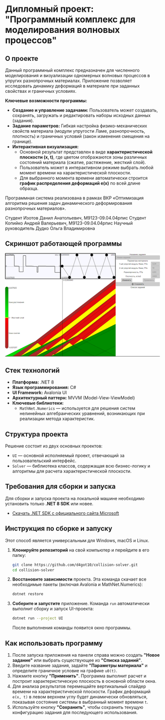 # Дипломный проект: "Программный комплекс для моделирования волновых процессов"

## О проекте

Данный программный комплекс предназначен для численного моделирования и визуализации одномерных волновых процессов в упругих разнопрочных материалах. Приложение позволяет исследовать динамику деформаций в материале при заданных свойствах и граничных условиях.

**Ключевые возможности программы:**

* **Создание и управление задачами:** Пользователь может создавать, сохранять, загружать и редактировать наборы исходных данных (задания).
* **Задание параметров:** Гибкая настройка физико-механических свойств материала (модули упругости Ламе, разнопрочность, плотность) и граничных условий (закон изменения смещения на границе).
* **Интерактивная визуализация:**
  * Основной результат представлен в виде **характеристической плоскости (x, t)**, где цветом отображаются зоны различных состояний материала (сжатие, растяжение, жесткий слой).
  * Пользователь может в интерактивном режиме выбрать любой момент времени на характеристической плоскости.
  * Для выбранного момента времени автоматически строится **график распределения деформаций e(x)** по всей длине образца.

Программная система реализована в рамках ВКР «Оптимизация алгоритма решения задач динамического деформирования разнопрочных материалов».

Студент Изотов Данил Анатольевич, М9123-09.04.04рпис
Студент Копийко Андрей Валерьевич, М9123-09.04.04рпис
Научный руководитель Дудко Ольга Владимировна

## Скриншот работающей программы

![Скриншот программы](Images/example.png)

## Стек технологий

* **Платформа:** .NET 8
* **Язык программирования:** C#
* **UI Framework:** Avalonia UI
* **Архитектурный паттерн:** MVVM (Model-View-ViewModel)
* **Ключевые библиотеки:**
  * `MathNet.Numerics` — используется для решения систем нелинейных алгебраических уравнений, возникающих при реализации метода характеристик.

## Структура проекта

Решение состоит из двух основных проектов:

* `UI` — основной исполняемый проект, отвечающий за пользовательский интерфейс.
* `Solver` — библиотека классов, содержащая всю бизнес-логику и алгоритмы для расчета характеристической плоскости.

## Требования для сборки и запуска

Для сборки и запуска проекта на локальной машине необходимо установить только **.NET 8 SDK** или новее.

* [Скачать .NET SDK с официального сайта Microsoft](https://dotnet.microsoft.com/download/dotnet/8.0)

## Инструкция по сборке и запуску

Этот способ является универсальным для Windows, macOS и Linux.

1. **Клонируйте репозиторий** на свой компьютер и перейдите в его папку:
   
   ```bash
   git clone https://github.com/d4got10/collision-solver.git
   cd collision-solver
   ```

2. **Восстановите зависимости** проекта. Эта команда скачает все необходимые пакеты (включая Avalonia и MathNet.Numerics):
   
   ```bash
   dotnet restore
   ```

3. **Соберите и запустите** приложение. Команда `run` автоматически выполнит сборку и запуск UI-проекта:
   
   ```bash
   dotnet run --project UI
   ```
   
   После выполнения команды появится окно программы.

## Как использовать программу

1. После запуска приложения на панели справа можно создать **"Новое задание"** или выбрать существующее из **"Списка заданий"**.
2. Введите название задания, задайте **"Параметры материала"** и определите граничное условие на графике `u0(t)`.
3. Нажмите кнопку **"Применить"**. Программа выполнит расчет и построит характеристическую плоскость в основной области окна.
4. Для анализа результатов перемещайте вертикальный слайдер времени на характеристической плоскости. График деформаций `e(x, t)` в левом верхнем углу будет динамически обновляться, показывая состояние системы в выбранный момент времени `t`.
5. Используйте кнопку **"Сохранить"**, чтобы сохранить текущую конфигурацию задания для последующего использования.
